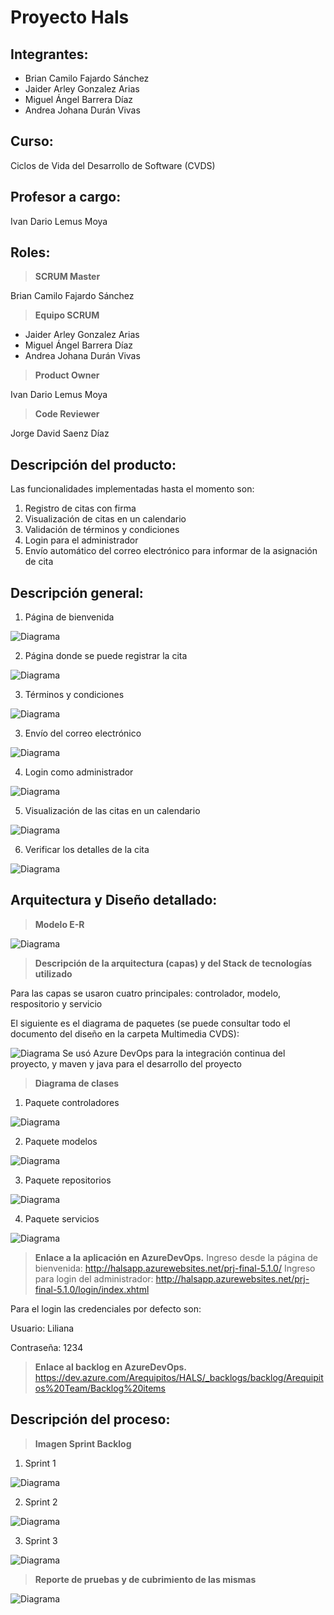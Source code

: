 <h1>
Proyecto Hals
</h1>

<h2>
Integrantes:
</h2>

*   Brian Camilo Fajardo Sánchez
*   Jaider Arley Gonzalez Arias
*   Miguel Ángel Barrera Díaz
*   Andrea Johana Durán Vivas

<h2>
Curso:
</h2>

Ciclos de Vida del Desarrollo de Software (CVDS)

<h2>
Profesor a cargo:
</h2>
Ivan Dario Lemus Moya

<h2>
Roles:
</h2>

>  **SCRUM Master**

Brian Camilo Fajardo Sánchez


> **Equipo SCRUM**

*   Jaider Arley Gonzalez Arias
*   Miguel Ángel Barrera Díaz
*   Andrea Johana Durán Vivas


> **Product Owner**

Ivan Dario Lemus Moya

> **Code Reviewer**

Jorge David Saenz Díaz


<h2>
Descripción del producto:
</h2>
Las funcionalidades implementadas hasta el momento son:

1. Registro de citas con firma
2. Visualización de citas en un calendario
3. Validación de términos y condiciones
4. Login para el administrador
5. Envío automático del correo electrónico para informar de la asignación de cita

<h2>
Descripción general:
</h2>

1. Página de bienvenida

![Diagrama](./MultimediaCVDS/Bienvenida.png)

2. Página donde se puede registrar la cita

![Diagrama](./MultimediaCVDS/Registro.png)

3. Términos y condiciones

![Diagrama](./MultimediaCVDS/Terminos.png)

3. Envío del correo electrónico

![Diagrama](./MultimediaCVDS/Correo.png)

4. Login como administrador

![Diagrama](./MultimediaCVDS/Login.png)

5. Visualización de las citas en un calendario

![Diagrama](./MultimediaCVDS/Visualizar.png)

6. Verificar los detalles de la cita

![Diagrama](./MultimediaCVDS/Detalles.png)

<h2>
Arquitectura y Diseño detallado:
</h2>

> **Modelo E-R**

![Diagrama](./MultimediaCVDS/ModeloE-R.png)

> **Descripción de la arquitectura (capas) y del Stack de tecnologías utilizado**

Para las capas se usaron cuatro principales: controlador, modelo, respositorio y servicio

El siguiente es el diagrama de paquetes (se puede consultar todo el documento del diseño en la carpeta Multimedia CVDS):

![Diagrama](./MultimediaCVDS/DiagramadePaquetes.png)
Se usó Azure DevOps para la integración continua del proyecto, y maven y java para el desarrollo del proyecto

> **Diagrama de clases**

1. Paquete controladores

![Diagrama](./MultimediaCVDS/DiagramadeClasesControladores.png)

2. Paquete modelos

![Diagrama](./MultimediaCVDS/DiagramadeClasesModelos.png)

3. Paquete repositorios

![Diagrama](./MultimediaCVDS/DiagramadeClasesRepositorios.png)

4. Paquete servicios

![Diagrama](./MultimediaCVDS/DiagramadeClasesServicios.png)



> **Enlace a la aplicación en AzureDevOps.**
Ingreso desde la página de bienvenida: http://halsapp.azurewebsites.net/prj-final-5.1.0/
Ingreso para login del administrador: http://halsapp.azurewebsites.net/prj-final-5.1.0/login/index.xhtml

Para el login las credenciales por defecto son:

Usuario: Liliana
  
Contraseña: 1234


> **Enlace al backlog en AzureDevOps.**
https://dev.azure.com/Arequipitos/HALS/_backlogs/backlog/Arequipitos%20Team/Backlog%20items

<h2>
Descripción del proceso:
</h2>

> **Imagen Sprint Backlog**

1. Sprint 1

![Diagrama](./MultimediaCVDS/sprint1.png)

2. Sprint 2

![Diagrama](./MultimediaCVDS/sprint2.png)

3. Sprint 3

![Diagrama](./MultimediaCVDS/sprint3.png)

> **Reporte de pruebas y de cubrimiento de las mismas**

![Diagrama](./MultimediaCVDS/Reporte.png)

